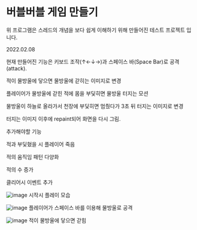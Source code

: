 # 버블버블 게임 만들기

위 프로그램은 스레드의 개념을 보다 쉽게 이해하기 위해 만들어진 테스트 프로젝트 입니다.

2022.02.08

현재 만들어진 기능은 키보드 조작(↑←↓→)과 스페이스 바(Space Bar)로 공격(attack).

적이 물방울에 닿으면 물방울에 갇히는 이미지로 변경

플레이어가 물방울에 갇힌 적에 몸을 부딫히면 물방울 터지는 모션

물방울이 하늘로 올라가서 천장에 부딫히면 멈췄다가 3초 뒤 터지는 이미지로 변경

터지는 이미지 이후에 repaint되어 화면을 다시 그림.

추가해야할 기능

적과 부딫혔을 시 플레이어 죽음

적의 움직임 패턴 다양화

적의 수 증가

클리어시 이벤트 추가

![image](https://user-images.githubusercontent.com/66873195/172047406-58cba7f1-626f-4917-9086-657fd56bc631.png)
시작시 플레이 모습

![image](https://user-images.githubusercontent.com/66873195/172047411-be5f0176-20a2-4bf7-a0dc-b710002deebd.png)
플레이어가 스페이스 바를 이용해 물방울로 공격

![image](https://user-images.githubusercontent.com/66873195/172047415-26eb56c3-f7b1-497f-9c87-34dbb86544a7.png)
적이 물방울에 닿으면 갇힘

